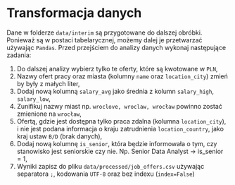 # Transformacja danych

Dane w folderze `data/interim` są przygotowane do dalszej obróbki. Ponieważ są w postaci tabelarycznej, możemy dalej je przetwarzać używając `Pandas`. Przed przejściem do analizy danych wykonaj następujące zadania:

1. Do dalszej analizy wybierz tylko te oferty, które są kwotowane w `PLN`,
1. Nazwy ofert pracy oraz miasta (kolumny `name` oraz `location_city`) zmień by były z małych liter,
1. Dodaj nową kolumną `salary_avg` jako średnia z kolumn `salary_high`, `salary_low`,
1. Zunifikuj nazwy miast np. `wroclove, wroclaw, wrocław` powinno zostać zmienione na `wrocław`,
1. Ofertą, gdzie jest dostępna tylko praca zdalna (kolumna `location_city`), i nie jest podana informacja o kraju zatrudnienia `location_country`, jako kraj ustaw `B/D` (brak danych),
1. Dodaj nową kolumnę `is_senior`, która będzie informowała o tym, czy stanowisko jest seniorskie czy nie. Np. Senior Data Analyst -> is_senior = 1,
1. Wyniki zapisz do pliku `data/processed/job_offers.csv` używając separatora `;`, kodowania `UTF-8` oraz bez indexu (`index=False`)